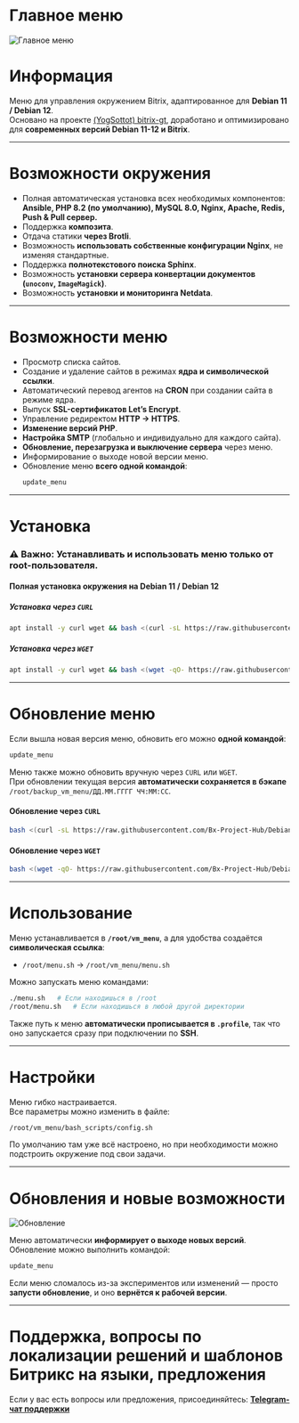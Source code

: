 # **Главное меню**
![Главное меню](images/main_menu.png)

# **Информация**
Меню для управления окружением Bitrix, адаптированное для **Debian 11 / Debian 12**.  
Основано на проекте [(YogSottot) bitrix-gt](https://github.com/YogSottot/bitrix-gt), доработано и оптимизировано для **современных версий Debian 11-12 и Bitrix**.

---

# **Возможности окружения**
- Полная автоматическая установка всех необходимых компонентов:  
  **Ansible, PHP 8.2 (по умолчанию), MySQL 8.0, Nginx, Apache, Redis, Push & Pull сервер.**
- Поддержка **композита**.
- Отдача статики **через Brotli**.
- Возможность **использовать собственные конфигурации Nginx**, не изменяя стандартные.
- Поддержка **полнотекстового поиска Sphinx**.
- Возможность **установки сервера конвертации документов (`unoconv`, `ImageMagick`)**.
- Возможность **установки и мониторинга Netdata**.

---

# **Возможности меню**
- Просмотр списка сайтов.
- Создание и удаление сайтов в режимах **ядра и символической ссылки**.
- Автоматический перевод агентов на **CRON** при создании сайта в режиме ядра.
- Выпуск **SSL-сертификатов Let’s Encrypt**.
- Управление редиректом **HTTP → HTTPS**.
- **Изменение версий PHP**.
- **Настройка SMTP** (глобально и индивидуально для каждого сайта).
- **Обновление, перезагрузка и выключение сервера** через меню.
- Информирование о выходе новой версии меню.
- Обновление меню **всего одной командой**:
  ```bash
  update_menu
  ```

---

# **Установка**
### ⚠ **Важно:** Устанавливать и использовать меню **только от root-пользователя**.

#### **Полная установка окружения на Debian 11 / Debian 12**
##### Установка через `CURL`
```bash
apt install -y curl wget && bash <(curl -sL https://raw.githubusercontent.com/Bx-Project-Hub/DebianBitrixVM/master/install_full_environment.sh)
```
##### Установка через `WGET`
```bash
apt install -y curl wget && bash <(wget -qO- https://raw.githubusercontent.com/Bx-Project-Hub/DebianBitrixVM/master/install_full_environment.sh)
```

---

# **Обновление меню**
Если вышла новая версия меню, обновить его можно **одной командой**:
```bash
update_menu
```
Меню также можно обновить вручную через `CURL` или `WGET`.  
При обновлении текущая версия **автоматически сохраняется в бэкапе** `/root/backup_vm_menu/ДД.ММ.ГГГГ ЧЧ:ММ:СС`.

#### **Обновление через `CURL`**
```bash
bash <(curl -sL https://raw.githubusercontent.com/Bx-Project-Hub/DebianBitrixVM/master/update_menu.sh)
```
#### **Обновление через `WGET`**
```bash
bash <(wget -qO- https://raw.githubusercontent.com/Bx-Project-Hub/DebianBitrixVM/master/update_menu.sh)
```

---

# **Использование**
Меню устанавливается в **`/root/vm_menu`**, а для удобства создаётся **символическая ссылка**:
- `/root/menu.sh` → `/root/vm_menu/menu.sh`

Можно запускать меню командами:
```bash
./menu.sh   # Если находишься в /root
/root/menu.sh   # Если находишься в любой другой директории
```
Также путь к меню **автоматически прописывается в `.profile`**, так что оно запускается сразу при подключении по **SSH**.

---

# **Настройки**
Меню гибко настраивается.  
Все параметры можно изменить в файле:
```bash
/root/vm_menu/bash_scripts/config.sh
```
По умолчанию там уже всё настроено, но при необходимости можно подстроить окружение под свои задачи.

---

# **Обновления и новые возможности**
![Обновление](images/new_version.png)

Меню автоматически **информирует о выходе новых версий**.  
Обновление можно выполнить командой:
```bash
update_menu
```
Если меню сломалось из-за экспериментов или изменений — просто **запусти обновление**, и оно **вернётся к рабочей версии**.

---

# **Поддержка, вопросы по локализации решений и шаблонов Битрикс на языки, предложения**
Если у вас есть вопросы или предложения, присоединяйтесь:
[**Telegram-чат поддержки**](https://t.me/bitrix_ferma)

